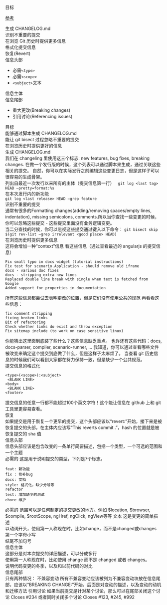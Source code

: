 目标
  
[参考 ](http://www.thinksaas.cn/topics/0/400/400343.html)

生成 CHANGELOG.md  
识别不重要的提交  
在浏览 Git 历史时提供更多信息  
格式化提交信息  
恢复(Revert)  
信息头部
 - 必需`<type>`
 - 必需`<scope>`
 - `<subject>`文本  

<!-- more -->
 
信息主体  
信息尾部
 - 重大更改(Breaking changes)
 - 引用讨论(Referencing issues)

目标  
能够通过脚本生成 CHANGELOG.md  
能让 git bisect 过程忽略不重要的提交   
在浏览历史时提供更好的信息  
生成 CHANGELOG.md  
我们在 changeling 里使用这三个标志: new features, bug fixes, breaking changes. 在做一个发行版的时候，这个列表可以通过脚本来生成，通过关联这些相关的提交。 自然，你可以在实际发行之前编辑这些变更日志，但是这样子可以很容易的生成骨架。  
列出自最近一次发行以来所有的主体（提交信息第一行）  
`git log <last tag> HEAD —pretty=format:%s`  
在本次发行内的新功能  
`git log <last release> HEAD —grep feature`  
识别不重要的提交  
通常有很多的Formatting changes(adding/removing spaces/empty lines, indentation), missing semicolons, comments.所以当你查找一些变更的时候，你可以忽略这些提交 - 这些提交里面没有业务逻辑变更。  
当二分查找的时候，你可以忽视这些提交通过键入以下命令： 
`git bisect skip $(git rev-list —grep irrelevant <good place> HEAD)`  
在浏览历史时提供更多信息  
这将会增加一种“context”信息 看这些信息（通过查看最近的 angularjs 的提交信息）  
```
Fix small typo in docs widget (tutorial instructions)  
Fix test for scenario.Application - should remove old iframe  
docs - various doc fixes  
docs - stripping extra new lines  
Replaced double line break with single when text is fetched from Google  
Added support for properties in documentation
```
所有这些信息都尝试去表明更改的位置，但是它们没有使用公共的规范 再看看这些信息：  
```
fix comment stripping  
fixing broken links  
Bit of refactoring  
Check whether links do exist and throw exception  
Fix sitemap include (to work on case sensitive linux)
```
你能猜出这里面到底装了些什么？这些信息缺乏重点。 也许还有这些代码：docs, docs-parser, compiler, scenario-runner, ... 我知道，你可以通过查看哪些文件被改变来确定这个提交到底做了什么，但是这样子太麻烦了。 当查看 git 历史信息的时候我们可以看到大家都在努力保持一致，但是缺少一个公共规范。  
提交信息的格式化
```
<type>(<scope>):<subject>
 <BLANK LINE>
<body>
 <BLANK LINE>
<footer>
```
提交信息的任意一行都不能超过100个英文字符！这个能让信息在 github 上和 git 工具里更容易查看。  
恢复  
如果提交是用于恢复一个更早的提交，这个头部应该以“revert:”开始，接下来是被恢复提交的头部，在主体内应该写“This reverts commit <hash>.”，hash 的位置就是被恢复提交的 sha 值  
信息头部  
信息头部应该是包含改变的一条单行简要描述，包括一个类型，一个可选的范围和一个主题  
必需的<type> 这是用于说明提交的类型，下列是7个标志。  
```
feat: 新功能  
fix : 修补bug  
docs: 文档  
style: 格式化，缺少分号等  
refactor  
test: 增加缺少的测试  
chore 维护  
```
必需的<scope> 范围可以是任何制定的提交更改的地方。例如 $location, $browser, $compile, $rootScope, ngHref, ngClick, ngView等等 <subject>文本 这是变更的简单描述  
以动词开头，使用第一人称现在时，比如change，而不是changed或changes  
第一个字母小写  
结尾不加句号  
信息主体  
这部分是对本次提交的详细描述，可以分成多行  
使用第一人称现在时，比如使用 change 而不是 changed 或者 changes。  
说明代码变更的冬季，以及和以前代码的对比  
信息尾部  
只有两种情况： 不兼容变动 所有不兼容变动应该被列为不兼容变动块放在信息尾部，应该以“BREAKING CHANGE:”开始，后面是对变动的描述，以及变动的动机和迁移方法 引用讨论 如果当前提交是针对某个讨论，那么可以在尾部关闭这个讨论 Closes #234 或者同时关闭多个讨论 Closes #123, #245, #992